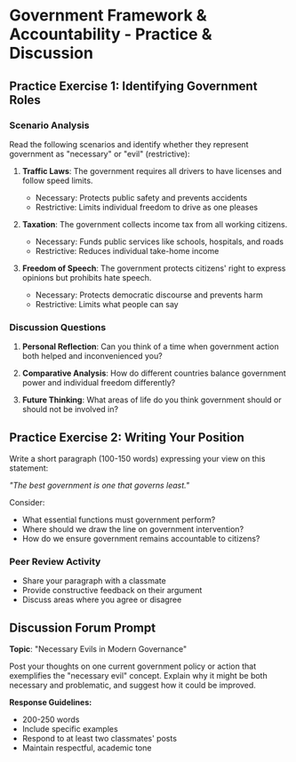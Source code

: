 # Government Framework & Accountability - Practice & Discussion

## Practice Exercise 1: Identifying Government Roles

### Scenario Analysis
Read the following scenarios and identify whether they represent government as "necessary" or "evil" (restrictive):

1. **Traffic Laws**: The government requires all drivers to have licenses and follow speed limits.
   - Necessary: Protects public safety and prevents accidents
   - Restrictive: Limits individual freedom to drive as one pleases

2. **Taxation**: The government collects income tax from all working citizens.
   - Necessary: Funds public services like schools, hospitals, and roads
   - Restrictive: Reduces individual take-home income

3. **Freedom of Speech**: The government protects citizens' right to express opinions but prohibits hate speech.
   - Necessary: Protects democratic discourse and prevents harm
   - Restrictive: Limits what people can say

### Discussion Questions

1. **Personal Reflection**: Can you think of a time when government action both helped and inconvenienced you?

2. **Comparative Analysis**: How do different countries balance government power and individual freedom differently?

3. **Future Thinking**: What areas of life do you think government should or should not be involved in?

## Practice Exercise 2: Writing Your Position

Write a short paragraph (100-150 words) expressing your view on this statement:

*"The best government is one that governs least."*

Consider:
- What essential functions must government perform?
- Where should we draw the line on government intervention?
- How do we ensure government remains accountable to citizens?

### Peer Review Activity
- Share your paragraph with a classmate
- Provide constructive feedback on their argument
- Discuss areas where you agree or disagree

## Discussion Forum Prompt

**Topic**: "Necessary Evils in Modern Governance"

Post your thoughts on one current government policy or action that exemplifies the "necessary evil" concept. Explain why it might be both necessary and problematic, and suggest how it could be improved.

**Response Guidelines:**
- 200-250 words
- Include specific examples
- Respond to at least two classmates' posts
- Maintain respectful, academic tone
